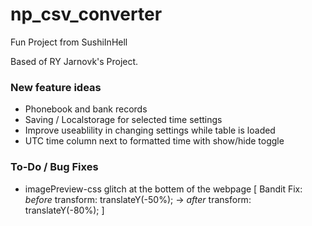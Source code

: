 # np_csv_converter

Fun Project from SushiInHell

Based of RY Jarnovk's Project.

### New feature ideas

- Phonebook and bank records
- Saving / Localstorage for selected time settings
- Improve useablility in changing settings while table is loaded
- UTC time column next to formatted time with show/hide toggle


### To-Do / Bug Fixes

- imagePreview-css glitch at the bottem of the webpage [ Bandit Fix: *before* transform: translateY(-50%); ->  *after* transform: translateY(-80%); ]

